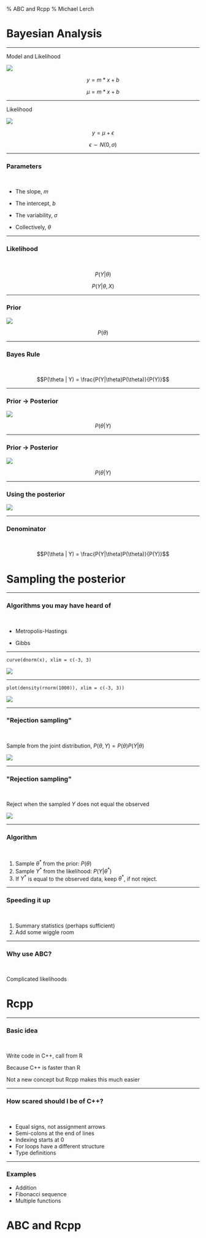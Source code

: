 % ABC and Rcpp
% Michael Lerch

Bayesian Analysis
=================

----------------------

Model and Likelihood

![](./img/model.png)

$$y = m * x + b$$

$$\mu = m * x + b$$

----------------------

Likelihood

![](./img/model.png)

$$y = \mu + \epsilon$$

$$\epsilon \sim N(0, \sigma)$$

----------------------

### Parameters ###

<br />

- The slope, $m$

- The intercept, $b$

- The variability, $\sigma$

- Collectively, $\theta$

----------------------

### Likelihood ###

<br />

$$P(Y | \theta)$$

$$P(Y | \theta, X)$$

----------------------

### Prior ###

![](./img/prior.png)

$$P(\theta)$$

----------------------

### Bayes Rule ###

<br />

$$P(\theta | Y) = \frac{P(Y|\theta)P(\theta)}{P(Y)}$$

----------------------

### Prior -> Posterior ###

![](./img/prior.png)

$$P(\theta | Y)$$

----------------------

### Prior -> Posterior ###

![](./img/posterior.png)

$$P(\theta | Y)$$

----------------------

### Using the posterior ###

![](./img/posterior.png)

----------------------

### Denominator ###
<br />

$$P(\theta | Y) = \frac{P(Y|\theta)P(\theta)}{P(Y)}$$

Sampling the posterior
======================

----------------------

### Algorithms you may have heard of ###

<br />

- Metropolis-Hastings

- Gibbs

----------------------

```
curve(dnorm(x), xlim = c(-3, 3)
```

![](./img/dnorm.png)

----------------------

```
plot(density(rnorm(1000)), xlim = c(-3, 3))
```

![](./img/densrnorm.png)

----------------------

### "Rejection sampling" ###

<br />

Sample from the joint distribution, $P(\theta, Y) = P(\theta)P(Y|\theta)$

![](./img/joint.png)

----------------------

### "Rejection sampling" ###

<br />

Reject when the sampled $Y$ does not equal the observed

![](./img/jointreject.png)

----------------------

### Algorithm ###

<br />

1. Sample $\theta^*$ from the prior: $P(\theta)$
2. Sample $Y^*$ from the likelihood: $P(Y|\theta^*)$
3. If $Y^*$ is equal to the observed data, keep $\theta^*$, if not reject.

<!-- ---------------------- -->

<!-- ![](./img/notime.jpg) -->

----------------------

### Speeding it up ###

<br />

1. Summary statistics (perhaps sufficient)
2. Add some wiggle room

----------------------

### Why use ABC? ###

<br />

Complicated likelihoods

Rcpp
====

----------------------

### Basic idea ###

<br />

Write code in C++, call from R

Because C++ is faster than R

Not a new concept but Rcpp makes this much easier

----------------------

### How scared should I be of C++? ###

<br />

- Equal signs, not assignment arrows
- Semi-colons at the end of lines
- Indexing starts at 0
- For loops have a different structure
- Type definitions

----------------------

### Examples ###

- Addition
- Fibonacci sequence
- Multiple functions

ABC and Rcpp
============
